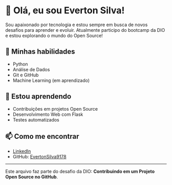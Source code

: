 # 👋 Olá, eu sou Everton Silva!

Sou apaixonado por tecnologia e estou sempre em busca de novos desafios para aprender e evoluir. Atualmente participo do bootcamp da DIO e estou explorando o mundo do Open Source!

## 🚀 Minhas habilidades
- Python
- Análise de Dados
- Git e GitHub
- Machine Learning (em aprendizado)

## 🌱 Estou aprendendo
- Contribuições em projetos Open Source
- Desenvolvimento Web com Flask
- Testes automatizados

## 📫 Como me encontrar
- [LinkedIn](https://www.linkedin.com/in/seu-usuario)
- GitHub: [EvertonSilva9178](https://github.com/EvertonSilva9178)

---

Este arquivo faz parte do desafio da DIO: **Contribuindo em um Projeto Open Source no GitHub**.
